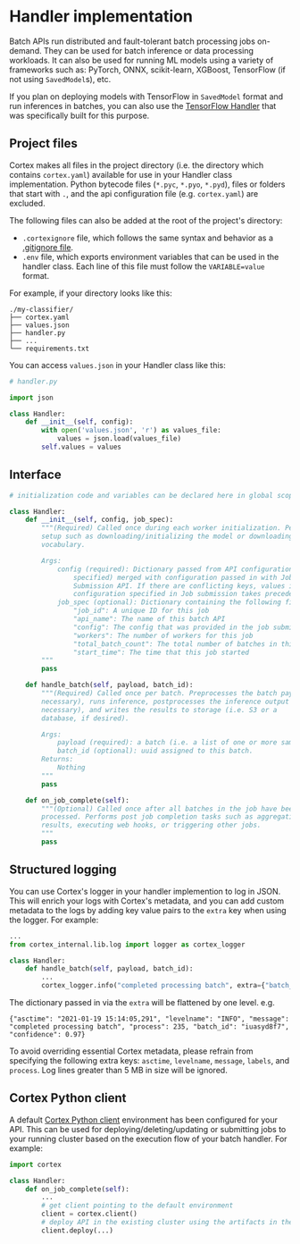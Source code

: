 # Handler implementation

Batch APIs run distributed and fault-tolerant batch processing jobs on-demand. They can be used for batch inference or data processing workloads. It can also be used for running ML models using a variety of frameworks such as: PyTorch, ONNX, scikit-learn, XGBoost, TensorFlow (if not using `SavedModel`s), etc.

If you plan on deploying models with TensorFlow in `SavedModel` format and run inferences in batches, you can also use the [TensorFlow Handler](models.md) that was specifically built for this purpose.

## Project files

Cortex makes all files in the project directory (i.e. the directory which contains `cortex.yaml`) available for use in your Handler class implementation. Python bytecode files (`*.pyc`, `*.pyo`, `*.pyd`), files or folders that start with `.`, and the api configuration file (e.g. `cortex.yaml`) are excluded.

The following files can also be added at the root of the project's directory:

* `.cortexignore` file, which follows the same syntax and behavior as a [.gitignore file](https://git-scm.com/docs/gitignore).
* `.env` file, which exports environment variables that can be used in the handler class. Each line of this file must follow the `VARIABLE=value` format.

For example, if your directory looks like this:

```text
./my-classifier/
├── cortex.yaml
├── values.json
├── handler.py
├── ...
└── requirements.txt
```

You can access `values.json` in your Handler class like this:

```python
# handler.py

import json

class Handler:
    def __init__(self, config):
        with open('values.json', 'r') as values_file:
            values = json.load(values_file)
        self.values = values
```

## Interface

```python
# initialization code and variables can be declared here in global scope

class Handler:
    def __init__(self, config, job_spec):
        """(Required) Called once during each worker initialization. Performs
        setup such as downloading/initializing the model or downloading a
        vocabulary.

        Args:
            config (required): Dictionary passed from API configuration (if
                specified) merged with configuration passed in with Job
                Submission API. If there are conflicting keys, values in
                configuration specified in Job submission takes precedence.
            job_spec (optional): Dictionary containing the following fields:
                "job_id": A unique ID for this job
                "api_name": The name of this batch API
                "config": The config that was provided in the job submission
                "workers": The number of workers for this job
                "total_batch_count": The total number of batches in this job
                "start_time": The time that this job started
        """
        pass

    def handle_batch(self, payload, batch_id):
        """(Required) Called once per batch. Preprocesses the batch payload (if
        necessary), runs inference, postprocesses the inference output (if
        necessary), and writes the results to storage (i.e. S3 or a
        database, if desired).

        Args:
            payload (required): a batch (i.e. a list of one or more samples).
            batch_id (optional): uuid assigned to this batch.
        Returns:
            Nothing
        """
        pass

    def on_job_complete(self):
        """(Optional) Called once after all batches in the job have been
        processed. Performs post job completion tasks such as aggregating
        results, executing web hooks, or triggering other jobs.
        """
        pass
```

## Structured logging

You can use Cortex's logger in your handler implemention to log in JSON. This will enrich your logs with Cortex's metadata, and you can add custom metadata to the logs by adding key value pairs to the `extra` key when using the logger. For example:

```python
...
from cortex_internal.lib.log import logger as cortex_logger

class Handler:
    def handle_batch(self, payload, batch_id):
        ...
        cortex_logger.info("completed processing batch", extra={"batch_id": batch_id, "confidence": confidence})
```

The dictionary passed in via the `extra` will be flattened by one level. e.g.

```text
{"asctime": "2021-01-19 15:14:05,291", "levelname": "INFO", "message": "completed processing batch", "process": 235, "batch_id": "iuasyd8f7", "confidence": 0.97}
```

To avoid overriding essential Cortex metadata, please refrain from specifying the following extra keys: `asctime`, `levelname`, `message`, `labels`, and `process`. Log lines greater than 5 MB in size will be ignored.

## Cortex Python client

A default [Cortex Python client](../../clients/python.md#cortex.client.client) environment has been configured for your API. This can be used for deploying/deleting/updating or submitting jobs to your running cluster based on the execution flow of your batch handler. For example:

```python
import cortex

class Handler:
    def on_job_complete(self):
        ...
        # get client pointing to the default environment
        client = cortex.client()
        # deploy API in the existing cluster using the artifacts in the previous step
        client.deploy(...)
```
